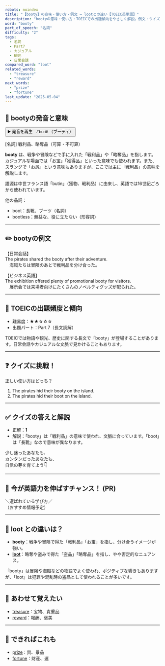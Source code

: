 ```yaml
---
robots: noindex
title: "【booty】の意味・使い方・例文 ― lootとの違い【TOEIC英単語】"
description: "bootyの意味・使い方・TOEICでの出題傾向をやさしく解説。例文・クイズ付きでlootとの違いもわかりやすく学べます。"
word: "booty"
part_of_speech: "名詞"
difficulty: "2"
tags:
  - 名詞
  - Part7
  - カジュアル
  - 観光
  - 日常会話
compared_word: "loot"
related_words:
  - "treasure"
  - "reward"
next_words:
  - "prize"
  - "fortune"
last_update: "2025-05-04"
---
```


## 🔰 bootyの発音と意味

<button class="play-audio" onclick="playTTS('booty')">
  <span class="play-audio-main">
    ▶️ 発音を再生　/ˈbuːti/
  </span>
  <span class="play-audio-sub">
    （ブーティ）
  </span>
</button>

[名詞] 戦利品、略奪品（可算・不可算）

**booty** は、戦争や冒険などで手に入れた「戦利品」や「略奪品」を指します。カジュアルな場面では「お宝」「獲得品」といった意味でも使われます。また、スラングで「お尻」という意味もありますが、ここでは主に「戦利品」の意味を解説します。

語源は中世フランス語「butin」（獲物、戦利品）に由来し、英語では16世紀ごろから使われています。

他の品詞：  
- boot：長靴、ブーツ（名詞）
- bootless：無益な、役に立たない（形容詞）

---

## ✏️ bootyの例文

【日常会話】  
The pirates shared the booty after their adventure.  
　海賊たちは冒険のあとで戦利品を分け合った。

【ビジネス英語】  
The exhibition offered plenty of promotional booty for visitors.  
　展示会では来場者向けにたくさんのノベルティグッズが配られた。

---

## 🎯 TOEICの出題頻度と傾向

- 難易度：★★☆☆☆
- 出題パート：Part 7（長文読解）

TOEICでは物語や観光、歴史に関する長文で「booty」が登場することがあります。日常会話やカジュアルな文脈で見かけることもあります。

---

## ❓ クイズに挑戦！

正しい使い方はどっち？

1. The pirates hid their booty on the island.  
2. The pirates hid their boot on the island.

---

## ✅ クイズの答えと解説

- 正解：**1**
- 解説：「booty」は「戦利品」の意味で使われ、文脈に合っています。「boot」は「長靴」なので意味が異なります。

少し迷ったあなたも、  
カンタンだったあなたも、  
自信の芽を育てよう👇️

---

## 🚀 今が英語力を伸ばすチャンス！ (PR)

<div class="info-center">
＼選ばれている学び方／<br>  
（おすすめ情報予定）
</div>

---

## 🤔  loot との違いは？

- **booty**：戦争や冒険で得た「戦利品」「お宝」を指し、分け合うイメージが強い。
- **[loot](/word/loot)**：略奪や盗みで得た「盗品」「略奪品」を指し、やや否定的なニュアンス。

「booty」は冒険や海賊などの物語でよく使われ、ポジティブな響きもありますが、「loot」は犯罪や混乱時の盗品として使われることが多いです。

---

## 🧩 あわせて覚えたい

- [treasure](/word/treasure)：宝物、貴重品
- [reward](/word/reward)：報酬、褒美

---

## 📖 できればこれも

- [prize](/word/prize)：賞、景品
- [fortune](/word/fortune)：財産、運

<!-- cvid: aid16_bid31 -->
